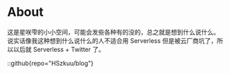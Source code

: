 # About
这是星咲雫的小小空间，可能会发些各种有的没的，总之就是想到什么说什么。  
说实话像我这种想到什么说什么的人不适合用 Serverless 但是被云厂商坑了，所以以后就 Serverless + Twitter 了。

::github{repo="HSzkuu/blog"}
